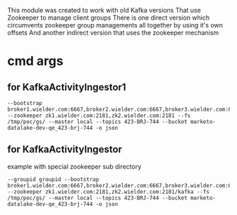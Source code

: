 This module was created to work with old Kafka versions
That use Zookeeper to manage client groups
There is one direct version which circumvents zookeeper group managements all together by using it's own offsets
And another indirect version that uses the zookeeper mechanism


cmd args
=

for KafkaActivityIngestor1
-
```
--bootstrap broker1.wielder.com:6667,broker2.wielder.com:6667,broker3.wielder.com:6667 --zookeeper zk1.wielder.com:2181,zk2.wielder.com:2181 --fs /tmp/poc/gs/ --master local --topics 423-BRJ-744 --bucket marketo-datalake-dev-qe_423-brj-744 -o json
```

for KafkaActivityIngestor
-
example with special zookeeper sub directory
```
--groupid groupid --bootstrap broker1.wielder.com:6667,broker2.wielder.com:6667,broker3.wielder.com:6667 --zookeeper zk1.wielder.com:2181,zk2.wielder.com:2181/kafka --fs /tmp/poc/gs/ --master local --topics 423-BRJ-744 --bucket marketo-datalake-dev-qe_423-brj-744 -o json
```